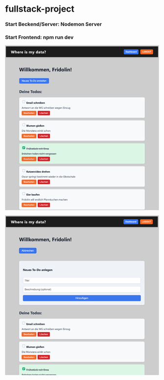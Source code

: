 # fullstack-project


### Start Beckend/Server: Nodemon Server

### Start Frontend: npm run dev

![Screenshot](image.png)

![Screenshot 2](image-1.png)